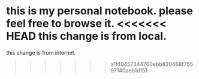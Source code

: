 this is my personal notebook.
please feel free to browse it.
<<<<<<< HEAD
this change is from local.
=======
this change is from internet.
>>>>>>> a1f40457344700ebb820468f75597140aeb1d151
